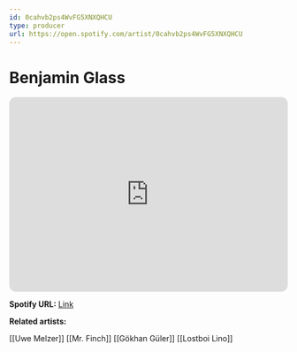 ```yaml
---
id: 0cahvb2ps4WvFG5XNXQHCU
type: producer
url: https://open.spotify.com/artist/0cahvb2ps4WvFG5XNXQHCU
---
```

# Benjamin Glass

<iframe style="border-radius:12px" src="https://open.spotify.com/embed/artist/0cahvb2ps4WvFG5XNXQHCU" width="100%" height="352" frameBorder="0" allowfullscreen="" allow="autoplay; clipboard-write; encrypted-media; fullscreen; picture-in-picture" loading="lazy"></iframe>

**Spotify URL:** [Link](https://open.spotify.com/artist/0cahvb2ps4WvFG5XNXQHCU)

**Related artists:**

[[Uwe Melzer]]
[[Mr. Finch]]
[[Gökhan Güler]]
[[Lostboi Lino]]
